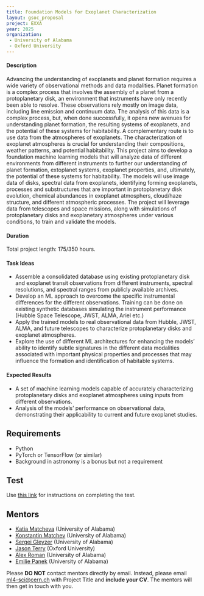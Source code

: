 ```yaml
---
title: Foundation Models for Exoplanet Characterization
layout: gsoc_proposal
project: EXXA
year: 2025
organization:
 - University of Alabama
 - Oxford University
---
```


#### Description

Advancing the understanding of exoplanets and planet formation requires a wide variety of observational methods and data modalities. Planet formation is a complex process that involves the assembly of a planet from a protoplanetary disk, an environment that instruments have only recently been able to resolve. These observations rely mostly on image data, including line emission and continuum data. The analysis of this data is a complex process, but, when done successfully, it opens new avenues for understanding planet formation, the resulting systems of exoplanets, and the potential of these systems for habitability. A complementary route is to use data from the atmospheres of exoplanets. The characterization of exoplanet atmospheres is crucial for understanding their compositions, weather patterns, and potential habitability. This project aims to develop a foundation machine learning models that will analyze data of different environments from different instruments to further our understanding of planet formation, extoplanet systems, exoplanet properties, and, ultimately, the potential of these systems for habitability. The models will use image data of disks, spectral data from exoplanets, identifying forming exoplanets, processes and substructures that are important in protoplanetary disk evolution, chemical abundances in exoplanet atmosphers, cloud/haze structure, and different atmospheric processes. The project will leverage data from telescopes and space missions, along with simulations of protoplanetary disks and exoplanetary atmospheres under various conditions, to train and validate the models.

#### Duration

Total project length: 175/350 hours.

#### Task Ideas
  * Assemble a consolidated database using existing protoplanetary disk and exoplanet transit observations from different instruments, spectral resolutions, and spectral ranges from publicly available archives. 
  * Develop an ML approach to overcome the specific instrumental differences for the different observations. Training can be done on existing synthetic databases simulating the instrument performance (Hubble Space Telescope, JWST, ALMA, Ariel etc.)
  * Apply the trained models to real observational data from Hubble, JWST, ALMA, and future telescopes to characterize protoplanetary disks and exoplanet atmospheres.
  * Explore the use of different ML architectures for enhancing the models’ ability to identify subtle signatures in the different data modalities associated with important physical properties and processes that may influence the formation and identification of habitable systems.



#### Expected Results
  * A set of machine learning models capable of accurately characterizing protoplanetary disks and exoplanet atmospheres using inputs from different observations.
  * Analysis of the models’ performance on observational data, demonstrating their applicability to current and future exoplanet studies.




## Requirements
  * Python
  * PyTorch or TensorFlow (or similar)
  * Background in astronomy is a bonus but not a requirement


## Test
Use [this link](https://docs.google.com/document/d/1t2cSxEx3vIa6uirfkMkF92rWZM4tTJ_V-lkpYSdukVQ/edit?usp=sharing) for instructions on completing the test.

## Mentors

* [Katia Matcheva](mailto:ml4-sci@cern.ch) (University of Alabama)
* [Konstantin Matchev](mailto:ml4-sci@cern.ch) (University of Alabama)
* [Sergei Gleyzer](mailto:ml4-sci@cern.ch) (University of Alabama)
* [Jason Terry](mailto:jpterry@uga.edu) (Oxford University)
* [Alex Roman](mailto:ml4-sci@cern.ch) (University of Alabama)
* [Emilie Panek](mailto:ml4-sci@cern.ch) (University of Alabama)

Please **DO NOT** contact mentors directly by email. Instead, please email [ml4-sci@cern.ch](mailto:ml4-sci@cern.ch) with Project Title and **include your CV**. The mentors will then get in touch with you.
